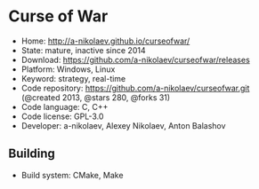 # Curse of War

- Home: http://a-nikolaev.github.io/curseofwar/
- State: mature, inactive since 2014
- Download: https://github.com/a-nikolaev/curseofwar/releases
- Platform: Windows, Linux
- Keyword: strategy, real-time
- Code repository: https://github.com/a-nikolaev/curseofwar.git (@created 2013, @stars 280, @forks 31)
- Code language: C, C++
- Code license: GPL-3.0
- Developer: a-nikolaev, Alexey Nikolaev, Anton Balashov

## Building

- Build system: CMake, Make
